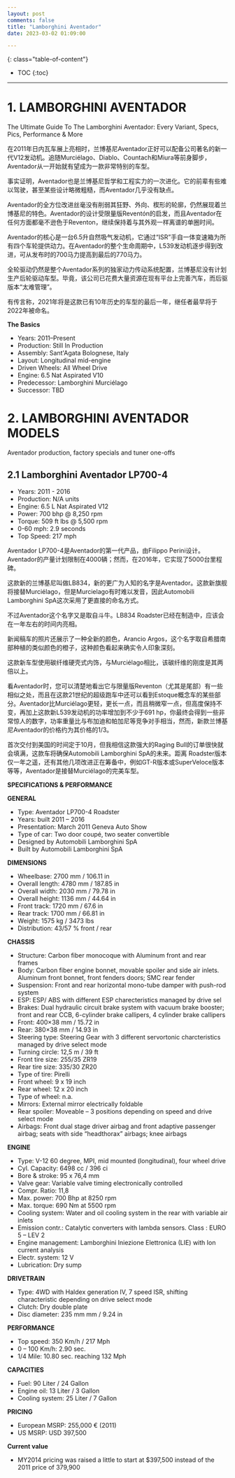 ```yaml
---
layout: post
comments: false
title: "Lamborghini Aventador"
date: 2023-03-02 01:09:00

---
```



<!--more-->

{: class="table-of-content"}
* TOC
{:toc}

---


# 1. LAMBORGHINI AVENTADOR
The Ultimate Guide To The Lamborghini Aventador: Every Variant, Specs, Pics, Performance & More

在2011年日内瓦车展上亮相时，兰博基尼Aventador正好可以配备公司著名的新一代V12发动机。追随Murciélago、Diablo、Countach和Miura等前身脚步，Aventador从一开始就有望成为一款非常特别的车型。

事实证明，Aventador也是兰博基尼哲学和工程实力的一次进化。它的前辈有些难以驾驶，甚至某些设计略微粗糙，而Aventador几乎没有缺点。

Aventador的全方位改进丝毫没有削弱其狂野、外向、楔形的轮廓，仍然展现着兰博基尼的特色。Aventador的设计受限量版Reventón的启发，而且Aventador在任何方面都毫不逊色于Reventon，继续保持着与其外观一样离谱的单圈时间。

Aventador的核心是一台6.5升自然吸气发动机，它通过“ISR”手自一体变速箱为所有四个车轮提供动力。在Aventador的整个生命周期中，L539发动机逐步得到改进，可从发布时的700马力提高到最后的770马力。

全轮驱动仍然是整个Aventador系列的独家动力传动系统配置，兰博基尼没有计划生产后轮驱动车型。毕竟，该公司已花费大量资源在现有平台上完善汽车，而后驱版本“太难管理”。

有传言称，2021年将是这款已有10年历史的车型的最后一年，继任者最早将于2022年被命名。

**The Basics**

* Years: 2011–Present
* Production: Still In Production
* Assembly: Sant'Agata Bolognese, Italy
* Layout: Longitudinal mid-engine
* Driven Wheels: All Wheel Drive
* Engine: 6.5 Nat Aspirated V10
* Predecessor: Lamborghini Murciélago
* Successor: TBD


# 2. LAMBORGHINI AVENTADOR MODELS
Aventador production, factory specials and tuner one-offs

## 2.1 Lamborghini Aventador LP700-4

* Years: 2011 - 2016
* Production: N/A units
* Engine: 6.5 L Nat Aspirated V12
* Power: 700 bhp @ 8,250 rpm
* Torque: 509 ft lbs @ 5,500 rpm
* 0-60 mph: 2.9 seconds
* Top Speed: 217 mph

Aventador LP700-4是Aventador的第一代产品，由Filippo Perini设计。Aventador的产量计划限制在4000辆；然而，在2016年，它实现了5000台里程碑。

这款新的兰博基尼叫做LB834，新的更广为人知的名字是Aventador。这款新旗舰将接替Murciélago，但是Murcielago有时难以发音，因此Automobili Lamborghini SpA这次采用了更直接的命名方式。

不过Aventador这个名字又是取自斗牛。LB834 Roadster已经在制造中，应该会在一年左右的时间内亮相。

新闻稿车的照片还展示了一种全新的颜色，Arancio Argos，这个名字取自希腊南部种植的类似颜色的橙子，这种颜色看起来确实令人印象深刻。

这款新车型使用碳纤维硬壳式内饰，与Murciélago相比，该碳纤维的刚度是其两倍以上。

看Aventador时，您可以清楚地看出它与限量版Reventon（尤其是尾部）有一些相似之处，而且在这款21世纪的超级跑车中还可以看到Estoque概念车的某些部分。Aventador比Murciélago更轻，更长一点，而且稍微窄一点，但高度保持不变，再加上这款新L539发动机的功率增加到不少于691 hp，你最终会得到一些非常惊人的数字，功率重量比与布加迪和帕加尼等竞争对手相当，然而，新款兰博基尼Aventador的价格约为其价格的1/3。

首次交付到美国的时间定于10月，但我相信这款强大的Raging Bull的订单很快就会填满，这款车将确保Automobili Lamborghini SpA的未来。距离 Roadster版本仅一年之遥，还有其他几项改进正在筹备中，例如GT-R版本或SuperVeloce版本等等，Aventador是接替Murciélago的完美车型。


**SPECIFICATIONS & PERFORMANCE**

**GENERAL**
* Type:	Aventador LP700-4 Roadster
* Years: built	2011 – 2016
* Presentation:	March 2011 Geneva Auto Show
* Type of car:	Two door coupé, two seater convertible
* Designed by	Automobili Lamborghini SpA
* Built by	Automobili Lamborghini SpA

**DIMENSIONS**
* Wheelbase:	2700 mm / 106.11 in
* Overall length:	4780 mm / 187.85 in
* Overall width:	2030 mm / 79.78 in
* Overall height:	1136 mm / 44.64 in
* Front track:	1720 mm / 67.6 in
* Rear track:	1700 mm / 66.81 in
* Weight:	1575 kg / 3473 lbs
* Distribution:	43/57 % front / rear

**CHASSIS**
* Structure:	Carbon fiber monocoque with Aluminum front and rear frames
* Body:	Carbon fiber engine bonnet, movable spoiler and side air inlets. Aluminum front bonnet, front fenders doors; SMC rear fender
* Suspension:	Front and rear horizontal mono-tube damper with push-rod system
* ESP:	ESP/ ABS with different ESP charecteristics managed by drive sel
* Brakes:	Dual hydraulic circuit brake system with vacuum brake booster; front and rear CCB, 6-cylinder brake callipers, 4 cylinder brake callipers
* Front:	400×38 mm / 15.72 in
* Rear:	380×38 mm / 14.93 in
* Steering type:	Steering Gear with 3 different servortonic charcteristics managed by drive select mode
* Turning circle:	12,5 m / 39 ft
* Front tire size:	255/35 ZR19
* Rear tire size:	335/30 ZR20
* Type of tire:	Pirelli
* Front wheel:	9 x 19 inch
* Rear wheel:	12 x 20 inch
* Type of wheel:	n.a.
* Mirrors:	External mirror electrically foldable
* Rear spoiler:	Moveable – 3 positions depending on speed and drive select mode
* Airbags:	Front dual stage driver airbag and front adaptive passenger airbag; seats with side “headthorax” airbags; knee airbags

**ENGINE**
* Type:	V-12 60 degree, MPI, mid mounted (longitudinal), four wheel drive
* Cyl. Capacity:	6498 cc / 396 ci
* Bore & stroke:	95 x 76,4 mm
* Valve gear:	Variable valve timing electronically controlled
* Compr. Ratio:	11,8
* Max. power:	700 Bhp at 8250 rpm
* Max. torque:	690 Nm at 5500 rpm
* Cooling system:	Water and oil cooling system in the rear with variable air inlets
* Emission contr.:	Catalytic converters with lambda sensors. Class : EURO 5 – LEV 2
* Engine management:	Lamborghini Iniezione Elettronica (LIE) with Ion current analysis
* Electr. system:	12 V
* Lubrication:	Dry sump

**DRIVETRAIN**
* Type:	4WD with Haldex generation IV, 7 speed ISR, shifting characteristic depending on drive select mode
* Clutch:	Dry double plate
* Disc diameter:	235 mm mm / 9.24 in

**PERFORMANCE**
* Top speed:	350 Km/h / 217 Mph
* 0 – 100 Km/h:	2.90 sec.
* 1/4 Mile:	10.80 sec. reaching 132 Mph

**CAPACITIES**
* Fuel:	90 Liter / 24 Gallon
* Engine oil:	13 Liter / 3 Gallon
* Cooling system:	25 Liter / 7 Gallon

**PRICING**
* European MSRP:	255,000 € (2011)
* US MSRP:	USD 397,500

**Current value**	
* MY2014 pricing was raised a little to start at $397,500 instead of the 2011 price of 379,900













































